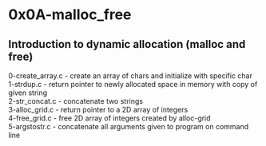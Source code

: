 # 0x0A-malloc_free

## Introduction to dynamic allocation (malloc and free)

0-create_array.c - create an array of chars and initialize with specific char  
1-strdup.c - return pointer to newly allocated space in memory with copy of given string  
2-str_concat.c - concatenate two strings  
3-alloc_grid.c - return pointer to a 2D array of integers  
4-free_grid.c - free 2D array of integers created by alloc-grid  
5-argstostr.c - concatenate all arguments given to program on command line  
